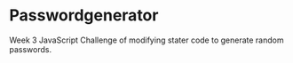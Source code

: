 # Passwordgenerator
Week 3 JavaScript Challenge of modifying stater code to generate random passwords. 
